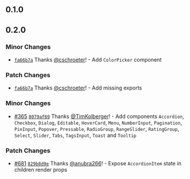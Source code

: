 ## 0.1.0

## 0.2.0

### Minor Changes

- [`fa66b7a`](https://github.com/chakra-ui/ark/commit/fa66b7a97ea99884e0d155a04adb96d0617e7db6) Thanks [@cschroeter](https://github.com/cschroeter)! - Add `ColorPicker` component

### Patch Changes

- [`fa66b7a`](https://github.com/chakra-ui/ark/commit/fa66b7a97ea99884e0d155a04adb96d0617e7db6) Thanks [@cschroeter](https://github.com/cschroeter)! - Add missing exports

### Minor Changes

- [#365](https://github.com/chakra-ui/ark/pull/365) [`8079af69`](https://github.com/chakra-ui/ark/commit/8079af696266ffcf7cec15d90cea999eae8e7d2a) Thanks [@TimKolberger](https://github.com/TimKolberger)! - Add components `Accordion`, `Checkbox`, `Dialog`, `Editable`, `HoverCard`, `Menu`, `NumberInput`,
  `Pagination`, `PinInput`, `Popover`, `Pressable`, `RadioGroup`, `RangeSlider`, `RatingGroup`,
  `Select`, `Slider`, `Tabs`, `TagsInput`, `Toast` and `Tooltip`

### Patch Changes

- [#681](https://github.com/chakra-ui/ark/pull/681) [`829b8d9e`](https://github.com/chakra-ui/ark/commit/829b8d9ee1d6607937b4647ce46aa39571b0c1af) Thanks [@anubra266](https://github.com/anubra266)! - Expose `AccordionItem` state in children render props
